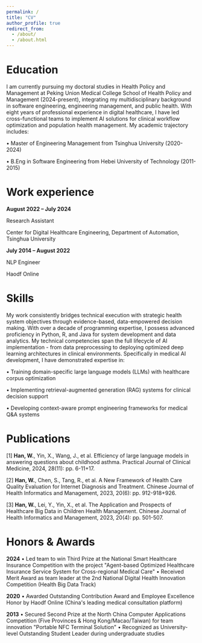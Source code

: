 ```yaml
---
permalink: /
title: "CV"
author_profile: true
redirect_from: 
  - /about/
  - /about.html
---
```

Education
======
I am currently pursuing my doctoral studies in Health Policy and Management at Peking Union Medical College School of Health Policy and Management (2024-present), integrating my multidisciplinary background in software engineering, engineering management, and public health. With eight years of professional experience in digital healthcare, I have led cross-functional teams to implement AI solutions for clinical workflow optimization and population health management. My academic trajectory includes:

• Master of Engineering Management from Tsinghua University (2020-2024)

• B.Eng in Software Engineering from Hebei University of Technology (2011-2015)


Work experience
======
**August 2022 – July 2024**

  Research Assistant

  Center for Digital Healthcare Engineering, Department of Automation, Tsinghua University

**July 2014 – August 2022**

  NLP Engineer

  Haodf Online


Skills
======
My work consistently bridges technical execution with strategic health system objectives through evidence-based, data-empowered decision making. With over a decade of programming expertise, I possess advanced proficiency in Python, R, and Java for system development and data analytics. My technical competencies span the full lifecycle of AI implementation - from data preprocessing to deploying optimized deep learning architectures in clinical environments. Specifically in medical AI development, I have demonstrated expertise in:

• Training domain-specific large language models (LLMs) with healthcare corpus optimization

• Implementing retrieval-augmented generation (RAG) systems for clinical decision support

• Developing context-aware prompt engineering frameworks for medical Q&A systems


Publications
======
[1] **Han, W.**, Yin, X., Wang, J., et al. Efficiency of large language models in answering questions about childhood asthma. Practical Journal of Clinical Medicine, 2024, 28(11): pp. 6-11+17.

[2] **Han, W.**, Chen, S., Tang, R., et al. A New Framework of Health Care Quality Evaluation for Internet Diagnosis and Treatment. Chinese Journal of Health Informatics and Management, 2023, 20(6): pp. 912-918+926.

[3] **Han, W.**, Lei, Y., Yin, X., et al. The Application and Prospects of Healthcare Big Data in Children Health Management. Chinese Journal of Health Informatics and Management, 2023, 20(4): pp. 501-507.



Honors & Awards
======
**2024**
• Led team to win Third Prize at the National Smart Healthcare Insurance Competition with the project "Agent-based Optimized Healthcare Insurance Service System for Cross-regional Medical Care"
• Received Merit Award as team leader at the 2nd National Digital Health Innovation Competition (Health Big Data Track)

**2020**
• Awarded Outstanding Contribution Award and Employee Excellence Honor by Haodf Online (China's leading medical consultation platform)

**2013**
• Secured Second Prize at the North China Computer Applications Competition (Five Provinces & Hong Kong/Macao/Taiwan) for team innovation "Portable NFC Terminal Solution"
• Recognized as University-level Outstanding Student Leader during undergraduate studies


